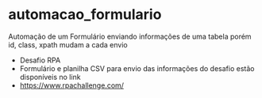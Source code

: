 # automacao_formulario

Automação de um Formulário enviando informações de uma tabela porém id, class, xpath mudam a cada envio

- Desafio RPA
- Formulário e planilha CSV para envio das informações do desafio estão disponíveis no link
- https://www.rpachallenge.com/
